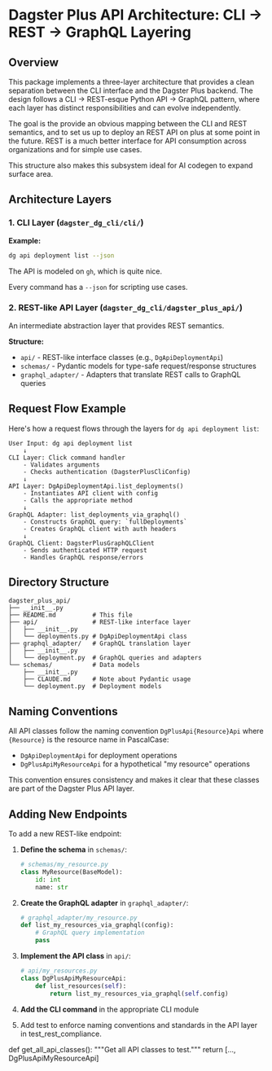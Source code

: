# Dagster Plus API Architecture: CLI → REST → GraphQL Layering

## Overview

This package implements a three-layer architecture that provides a clean separation between the CLI interface and the Dagster Plus backend. The design follows a CLI → REST-esque Python API → GraphQL pattern, where each layer has distinct responsibilities and can evolve independently.

The goal is the provide an obvious mapping between the CLI and REST semantics, and to set us up to deploy an REST API on plus at some point in the future. REST is a much better interface for API consumption across organizations and for simple use cases.

This structure also makes this subsystem ideal for AI codegen to expand surface area.

## Architecture Layers

### 1. CLI Layer (`dagster_dg_cli/cli/`)

**Example:**

```bash
dg api deployment list --json
```

The API is modeled on `gh`, which is quite nice.

Every command has a `--json` for scripting use cases.

### 2. REST-like API Layer (`dagster_dg_cli/dagster_plus_api/`)

An intermediate abstraction layer that provides REST semantics.

**Structure:**

- `api/` - REST-like interface classes (e.g., `DgApiDeploymentApi`)
- `schemas/` - Pydantic models for type-safe request/response structures
- `graphql_adapter/` - Adapters that translate REST calls to GraphQL queries

## Request Flow Example

Here's how a request flows through the layers for `dg api deployment list`:

```
User Input: dg api deployment list
    ↓
CLI Layer: Click command handler
    - Validates arguments
    - Checks authentication (DagsterPlusCliConfig)
    ↓
API Layer: DgApiDeploymentApi.list_deployments()
    - Instantiates API client with config
    - Calls the appropriate method
    ↓
GraphQL Adapter: list_deployments_via_graphql()
    - Constructs GraphQL query: `fullDeployments`
    - Creates GraphQL client with auth headers
    ↓
GraphQL Client: DagsterPlusGraphQLClient
    - Sends authenticated HTTP request
    - Handles GraphQL response/errors
```

## Directory Structure

```
dagster_plus_api/
├── __init__.py
├── README.md          # This file
├── api/               # REST-like interface layer
│   ├── __init__.py
│   └── deployments.py # DgApiDeploymentApi class
├── graphql_adapter/   # GraphQL translation layer
│   ├── __init__.py
│   └── deployment.py  # GraphQL queries and adapters
└── schemas/           # Data models
    ├── __init__.py
    ├── CLAUDE.md      # Note about Pydantic usage
    └── deployment.py  # Deployment models
```

## Naming Conventions

All API classes follow the naming convention `DgPlusApi{Resource}Api` where `{Resource}` is the resource name in PascalCase:

- `DgApiDeploymentApi` for deployment operations
- `DgPlusApiMyResourceApi` for a hypothetical "my resource" operations

This convention ensures consistency and makes it clear that these classes are part of the Dagster Plus API layer.

## Adding New Endpoints

To add a new REST-like endpoint:

1. **Define the schema** in `schemas/`:

   ```python
   # schemas/my_resource.py
   class MyResource(BaseModel):
       id: int
       name: str
   ```

2. **Create the GraphQL adapter** in `graphql_adapter/`:

   ```python
   # graphql_adapter/my_resource.py
   def list_my_resources_via_graphql(config):
       # GraphQL query implementation
       pass
   ```

3. **Implement the API class** in `api/`:

   ```python
   # api/my_resources.py
   class DgPlusApiMyResourceApi:
       def list_resources(self):
           return list_my_resources_via_graphql(self.config)
   ```

4. **Add the CLI command** in the appropriate CLI module

5. Add test to enforce naming conventions and standards in the API layer in test_rest_compliance.

def get_all_api_classes():
"""Get all API classes to test."""
return [..., DgPlusApiMyResourceApi]
